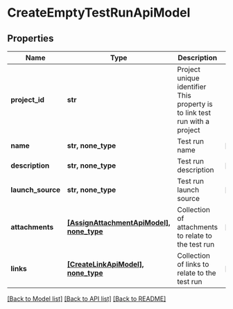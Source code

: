 # CreateEmptyTestRunApiModel


## Properties
Name | Type | Description | Notes
------------ | ------------- | ------------- | -------------
**project_id** | **str** | Project unique identifier                This property is to link test run with a project | 
**name** | **str, none_type** | Test run name | [optional] 
**description** | **str, none_type** | Test run description | [optional] 
**launch_source** | **str, none_type** | Test run launch source | [optional] 
**attachments** | [**[AssignAttachmentApiModel], none_type**](AssignAttachmentApiModel.md) | Collection of attachments to relate to the test run | [optional] 
**links** | [**[CreateLinkApiModel], none_type**](CreateLinkApiModel.md) | Collection of links to relate to the test run | [optional] 

[[Back to Model list]](../README.md#documentation-for-models) [[Back to API list]](../README.md#documentation-for-api-endpoints) [[Back to README]](../README.md)


